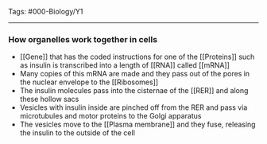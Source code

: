 Tags: #000-Biology/Y1

---
### How organelles work together in cells
- [[Gene]] that has the coded instructions for one of the [[Proteins]] such as insulin is transcribed into a length of [[RNA]] called [[mRNA]] 
- Many copies of this mRNA are made and they pass out of the pores in the nuclear envelope to the [[Ribosomes]]
- The insulin molecules pass into the cisternae of the [[RER]] and along these hollow sacs
- Vesicles with insulin inside are pinched off from the RER and pass via microtubules and motor proteins to the Golgi apparatus 
- The vesicles move to the [[Plasma membrane]] and they fuse, releasing the insulin to the outside of the cell

